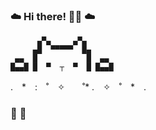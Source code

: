 ### :cloud: Hi there! 👋😄 :cloud:

```
      ▄▀▄     ▄▀▄
     ▄█  ▀▀▀▀▀  █▄
 ▄▄  █           █  ▄▄
█▄▄█ █  ▀  ┬  ▀  █ █▄▄█
```
.　*　:　˚　✧　　˚* .　✧　˚　*　.

### :tea: :cherry_blossom:
